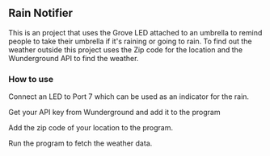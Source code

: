## **Rain Notifier**

This is an project that uses the Grove LED attached to an umbrella to remind people to take their umbrella if it's raining or going to rain. To find out the weather outside this project uses the Zip code for the location and the Wunderground API to find the weather.

### How to use
Connect an LED to Port 7 which can be used as an indicator for the rain. 

Get your API key from Wunderground and add it to the program

Add the zip code of your location to the program.

Run the program to fetch the weather data.
